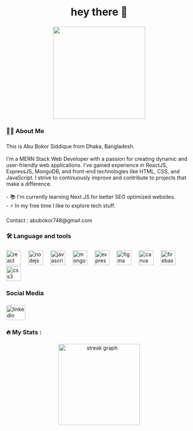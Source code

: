 <h1 align="center">hey there 👋</h1>

###

<div align="center">
  <img height="250" src="https://i.ibb.co.com/LDYv0Yz7/abs-568-x-986.jpg"  />
</div>

###

<h3 align="left">👩‍💻  About Me</h3>

###

<p align="left">This is Abu Bokor Siddique from Dhaka, Bangladesh.<br><br>I'm a MERN Stack Web Developer with a passion for creating dynamic and user-friendly web applications. I've gained experience in ReactJS, ExpressJS, MongoDB, and front-end technologies like HTML, CSS, and JavaScript. I strive to continuously improve and contribute to projects that make a difference.<br><br>- 📚 I'm currently learning Next.JS for better SEO optimized websites.<br>- ⚡ In my free time I like to explore tech stuff.<br><br>Contact : abubokor748@gmail.com</p>

###

<h3 align="left">🛠 Language and tools</h3>

###

<div align="left">
  <img src="https://cdn.jsdelivr.net/gh/devicons/devicon/icons/react/react-original.svg" height="40" alt="react logo"  />
  <img width="12" />
  <img src="https://cdn.jsdelivr.net/gh/devicons/devicon/icons/nodejs/nodejs-original.svg" height="40" alt="nodejs logo"  />
  <img width="12" />
  <img src="https://cdn.jsdelivr.net/gh/devicons/devicon/icons/javascript/javascript-original.svg" height="40" alt="javascript logo"  />
  <img width="12" />
  <img src="https://cdn.jsdelivr.net/gh/devicons/devicon/icons/mongodb/mongodb-original.svg" height="40" alt="mongodb logo"  />
  <img width="12" />
  <img src="https://cdn.jsdelivr.net/gh/devicons/devicon/icons/express/express-original.svg" height="40" alt="express logo"  />
  <img width="12" />
  <img src="https://cdn.jsdelivr.net/gh/devicons/devicon/icons/figma/figma-original.svg" height="40" alt="figma logo"  />
  <img width="12" />
  <img src="https://cdn.jsdelivr.net/gh/devicons/devicon/icons/canva/canva-original.svg" height="40" alt="canva logo"  />
  <img width="12" />
  <img src="https://cdn.jsdelivr.net/gh/devicons/devicon/icons/firebase/firebase-plain-wordmark.svg" height="40" alt="firebase logo"  />
  <img width="12" />
  <img src="https://cdn.jsdelivr.net/gh/devicons/devicon/icons/css3/css3-original.svg" height="40" alt="css3 logo"  />
</div>

###

<h3 align="left">Social Media</h3>

###

<div align="left">
  <a href="https://www.linkedin.com/in/ab-siddique748/" target="_blank">
    <img src="https://raw.githubusercontent.com/maurodesouza/profile-readme-generator/master/src/assets/icons/social/linkedin/default.svg" width="52" height="40" alt="linkedin logo"  />
  </a>
</div>

###

<h3 align="left">🔥   My Stats :</h3>

###

<div align="center">
  <img src="https://streak-stats.demolab.com?user=abubokor748&locale=en&mode=daily&theme=dark&hide_border=false&border_radius=5&order=3" height="220" alt="streak graph"  />
</div>

###
